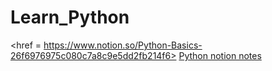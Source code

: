 # Learn_Python

<href = https://www.notion.so/Python-Basics-26f6976975c080c7a8c9e5dd2fb214f6>
[Python notion notes](https://www.notion.so/Python-26f6976975c080a387a5fc3283dc28f8)
